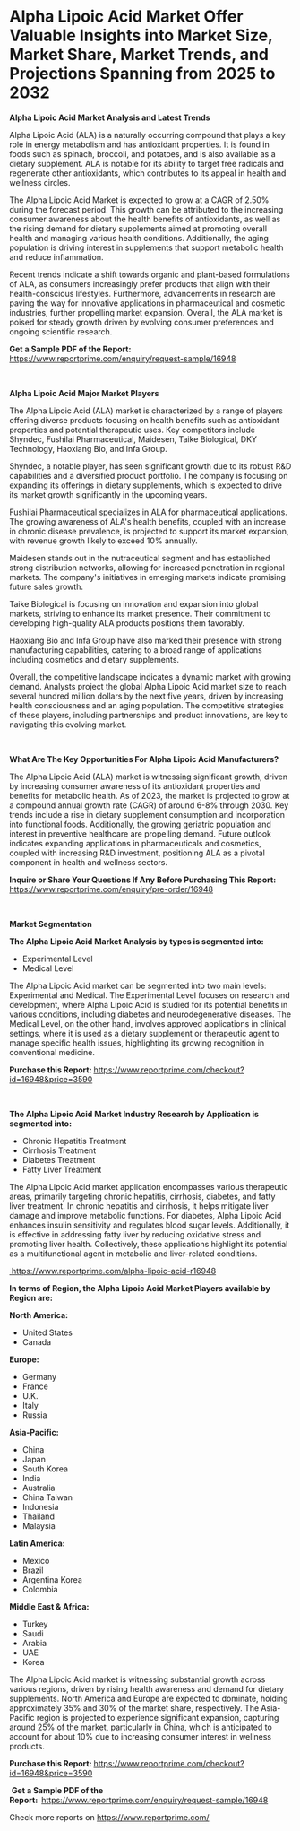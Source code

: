 <p><h1>Alpha Lipoic Acid Market Offer Valuable Insights into Market Size, Market Share, Market Trends, and Projections Spanning from 2025 to 2032</h1></p><p><strong>Alpha Lipoic Acid Market Analysis and Latest Trends</strong></p>
<p><p>Alpha Lipoic Acid (ALA) is a naturally occurring compound that plays a key role in energy metabolism and has antioxidant properties. It is found in foods such as spinach, broccoli, and potatoes, and is also available as a dietary supplement. ALA is notable for its ability to target free radicals and regenerate other antioxidants, which contributes to its appeal in health and wellness circles.</p><p>The Alpha Lipoic Acid Market is expected to grow at a CAGR of 2.50% during the forecast period. This growth can be attributed to the increasing consumer awareness about the health benefits of antioxidants, as well as the rising demand for dietary supplements aimed at promoting overall health and managing various health conditions. Additionally, the aging population is driving interest in supplements that support metabolic health and reduce inflammation. </p><p>Recent trends indicate a shift towards organic and plant-based formulations of ALA, as consumers increasingly prefer products that align with their health-conscious lifestyles. Furthermore, advancements in research are paving the way for innovative applications in pharmaceutical and cosmetic industries, further propelling market expansion. Overall, the ALA market is poised for steady growth driven by evolving consumer preferences and ongoing scientific research.</p></p>
<p><strong>Get a Sample PDF of the Report:&nbsp;</strong> <a href="https://www.reportprime.com/enquiry/request-sample/16948?utm_campaign=3038&utm_medium=2&utm_source=Github&utm_content=ia&utm_term=18032025&utm_id=alpha-lipoic-acid">https://www.reportprime.com/enquiry/request-sample/16948</a></p>
<p>&nbsp;</p>
<p><strong>Alpha Lipoic Acid Major Market Players</strong></p>
<p><p>The Alpha Lipoic Acid (ALA) market is characterized by a range of players offering diverse products focusing on health benefits such as antioxidant properties and potential therapeutic uses. Key competitors include Shyndec, Fushilai Pharmaceutical, Maidesen, Taike Biological, DKY Technology, Haoxiang Bio, and Infa Group.</p><p>Shyndec, a notable player, has seen significant growth due to its robust R&D capabilities and a diversified product portfolio. The company is focusing on expanding its offerings in dietary supplements, which is expected to drive its market growth significantly in the upcoming years. </p><p>Fushilai Pharmaceutical specializes in ALA for pharmaceutical applications. The growing awareness of ALA's health benefits, coupled with an increase in chronic disease prevalence, is projected to support its market expansion, with revenue growth likely to exceed 10% annually.</p><p>Maidesen stands out in the nutraceutical segment and has established strong distribution networks, allowing for increased penetration in regional markets. The company's initiatives in emerging markets indicate promising future sales growth.</p><p>Taike Biological is focusing on innovation and expansion into global markets, striving to enhance its market presence. Their commitment to developing high-quality ALA products positions them favorably.</p><p>Haoxiang Bio and Infa Group have also marked their presence with strong manufacturing capabilities, catering to a broad range of applications including cosmetics and dietary supplements.</p><p>Overall, the competitive landscape indicates a dynamic market with growing demand. Analysts project the global Alpha Lipoic Acid market size to reach several hundred million dollars by the next five years, driven by increasing health consciousness and an aging population. The competitive strategies of these players, including partnerships and product innovations, are key to navigating this evolving market.</p></p>
<p>&nbsp;</p>
<p><strong>What Are The Key Opportunities For Alpha Lipoic Acid Manufacturers?</strong></p>
<p><p>The Alpha Lipoic Acid (ALA) market is witnessing significant growth, driven by increasing consumer awareness of its antioxidant properties and benefits for metabolic health. As of 2023, the market is projected to grow at a compound annual growth rate (CAGR) of around 6-8% through 2030. Key trends include a rise in dietary supplement consumption and incorporation into functional foods. Additionally, the growing geriatric population and interest in preventive healthcare are propelling demand. Future outlook indicates expanding applications in pharmaceuticals and cosmetics, coupled with increasing R&D investment, positioning ALA as a pivotal component in health and wellness sectors.</p></p>
<p><strong>Inquire or Share Your Questions If Any Before Purchasing This Report:</strong> <a href="https://www.reportprime.com/enquiry/pre-order/16948?utm_campaign=3038&utm_medium=2&utm_source=Github&utm_content=ia&utm_term=18032025&utm_id=alpha-lipoic-acid">https://www.reportprime.com/enquiry/pre-order/16948</a></p>
<p>&nbsp;</p>
<p><strong>Market Segmentation</strong></p>
<p><strong>The Alpha Lipoic Acid Market Analysis by types is segmented into:</strong></p>
<p><ul><li>Experimental Level</li><li>Medical Level</li></ul></p>
<p><p>The Alpha Lipoic Acid market can be segmented into two main levels: Experimental and Medical. The Experimental Level focuses on research and development, where Alpha Lipoic Acid is studied for its potential benefits in various conditions, including diabetes and neurodegenerative diseases. The Medical Level, on the other hand, involves approved applications in clinical settings, where it is used as a dietary supplement or therapeutic agent to manage specific health issues, highlighting its growing recognition in conventional medicine.</p></p>
<p><strong>Purchase this Report:&nbsp;</strong><a href="https://www.reportprime.com/checkout?id=16948&price=3590&utm_campaign=3038&utm_medium=2&utm_source=Github&utm_content=ia&utm_term=18032025&utm_id=alpha-lipoic-acid">https://www.reportprime.com/checkout?id=16948&price=3590</a></p>
<p>&nbsp;</p>
<p><strong>The Alpha Lipoic Acid Market Industry Research by Application is segmented into:</strong></p>
<p><ul><li>Chronic Hepatitis Treatment</li><li>Cirrhosis Treatment</li><li>Diabetes Treatment</li><li>Fatty Liver Treatment</li></ul></p>
<p><p>The Alpha Lipoic Acid market application encompasses various therapeutic areas, primarily targeting chronic hepatitis, cirrhosis, diabetes, and fatty liver treatment. In chronic hepatitis and cirrhosis, it helps mitigate liver damage and improve metabolic functions. For diabetes, Alpha Lipoic Acid enhances insulin sensitivity and regulates blood sugar levels. Additionally, it is effective in addressing fatty liver by reducing oxidative stress and promoting liver health. Collectively, these applications highlight its potential as a multifunctional agent in metabolic and liver-related conditions.</p></p>
<p><a href="https://www.reportprime.com/alpha-lipoic-acid-r16948?utm_campaign=3038&utm_medium=2&utm_source=Github&utm_content=ia&utm_term=18032025&utm_id=alpha-lipoic-acid">&nbsp;https://www.reportprime.com/alpha-lipoic-acid-r16948</a></p>
<p><strong>In terms of Region, the Alpha Lipoic Acid Market Players available by Region are:</strong></p>
<p>
    <p> <strong> North America: </strong>
        <ul>
            <li>United States</li>
            <li>Canada</li>
        </ul>
        </p> 
    <p> <strong> Europe: </strong>
        <ul>
            <li>Germany</li>
            <li>France</li>
            <li>U.K.</li>
            <li>Italy</li>
            <li>Russia</li>
        </ul>
        </p> 
    <p> <strong> Asia-Pacific: </strong>
        <ul>
            <li>China</li>
            <li>Japan</li>
            <li>South Korea</li>
            <li>India</li>
            <li>Australia</li>
            <li>China Taiwan</li>
            <li>Indonesia</li>
            <li>Thailand</li>
            <li>Malaysia</li>
        </ul>
        </p> 
    <p> <strong> Latin America: </strong>
        <ul>
            <li>Mexico</li>
            <li>Brazil</li>
            <li>Argentina Korea</li>
            <li>Colombia</li>
        </ul>
        </p> 
    <p> <strong> Middle East & Africa: </strong>
        <ul>
            <li>Turkey</li>
            <li>Saudi</li>
            <li>Arabia</li>
            <li>UAE</li>
            <li>Korea</li>
        </ul>
    </p>
    </p>
<p><p>The Alpha Lipoic Acid market is witnessing substantial growth across various regions, driven by rising health awareness and demand for dietary supplements. North America and Europe are expected to dominate, holding approximately 35% and 30% of the market share, respectively. The Asia-Pacific region is projected to experience significant expansion, capturing around 25% of the market, particularly in China, which is anticipated to account for about 10% due to increasing consumer interest in wellness products.</p></p>
<p><strong>Purchase this Report: </strong><a href="https://www.reportprime.com/checkout?id=16948&price=3590&utm_campaign=3038&utm_medium=2&utm_source=Github&utm_content=ia&utm_term=18032025&utm_id=alpha-lipoic-acid">https://www.reportprime.com/checkout?id=16948&price=3590</a></p>
<p>&nbsp;<strong>Get a Sample PDF of the Report:&nbsp;&nbsp;</strong><a href="https://www.reportprime.com/enquiry/request-sample/16948?utm_campaign=3038&utm_medium=2&utm_source=Github&utm_content=ia&utm_term=18032025&utm_id=alpha-lipoic-acid">https://www.reportprime.com/enquiry/request-sample/16948</a></p>
<p><strong></strong></p>
<p>Check more reports on <a href="https://www.reportprime.com/?utm_campaign=3038&utm_medium=2&utm_source=Github&utm_content=ia&utm_term=18032025&utm_id=alpha-lipoic-acid">https://www.reportprime.com/</a></p>